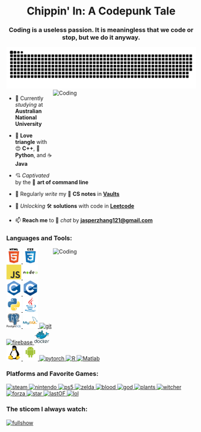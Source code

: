 <h1 align="center"> Chippin' In: A Codepunk Tale </h1>

<h3 align="center">Coding is a useless passion. It is meaningless that we code or stop, but we do it anyway.</h3>

<img src="https://github.com/JasperZhang121/JasperZhang121/blob/output/github-contribution-grid-snake.svg">

<img align="right" alt="Coding" height="230" width="380" src="https://media.tenor.com/b9VJcecqEugAAAAd/cyberpunk-cyberpunk-anime.gif">


- 🔭 Currently *studying* at **Australian National University**

- 🤪 **Love triangle** with 😍 **C++**, 🐍 **Python**, and ☕ **Java**

- 💘 *Captivated* by the 📂 **art of command line**

- 📝 Regularly *write* my 📔 **CS notes** in **[Vaults](https://github.com/JasperZhang121/Vaults)**

- 🔑 *Unlocking* 🛠️ **solutions** with code in **[Leetcode](https://leetcode.com/JasperZhang121/)**

- 📫 **Reach me** to 🥂 *chat* by **jasperzhang121@gmail.com** 


<p align="left">
</p>

<p>
</p>  
  

<h3 align="left">Languages and Tools:</h3>
<p align="left"> 
 
 <img align="right" alt="Coding" height="230" width="380" src="https://i.pinimg.com/originals/81/5b/15/815b1545affc4cd1bc12b5816f923d30.gif">
  
<a href="https://www.w3.org/html/" target="_blank" rel="noreferrer"> <img src="https://raw.githubusercontent.com/devicons/devicon/master/icons/html5/html5-original-wordmark.svg" alt="html5" width="40" height="40"/> </a> <a href="https://www.w3schools.com/css/" target="_blank" rel="noreferrer"> <img src="https://raw.githubusercontent.com/devicons/devicon/master/icons/css3/css3-original-wordmark.svg" alt="css3" width="40" height="40"/> </a> <a href="https://developer.mozilla.org/en-US/docs/Web/JavaScript" target="_blank" rel="noreferrer"> <img src="https://raw.githubusercontent.com/devicons/devicon/master/icons/javascript/javascript-original.svg" alt="javascript" width="40" height="40"/> </a> <a href="https://nodejs.org" target="_blank" rel="noreferrer"> <img src="https://raw.githubusercontent.com/devicons/devicon/master/icons/nodejs/nodejs-original-wordmark.svg" alt="nodejs" width="40" height="40"/> </a>  <a href="https://www.cprogramming.com/" target="_blank" rel="noreferrer"> <img src="https://raw.githubusercontent.com/devicons/devicon/master/icons/c/c-original.svg" alt="c" width="40" height="40"/> </a> <a href="https://www.w3schools.com/cpp/" target="_blank" rel="noreferrer"> <img src="https://raw.githubusercontent.com/devicons/devicon/master/icons/cplusplus/cplusplus-original.svg" alt="cplusplus" width="40" height="40"/> </a> <a href="https://www.python.org" target="_blank" rel="noreferrer"> <img src="https://raw.githubusercontent.com/devicons/devicon/master/icons/python/python-original.svg" alt="python" width="40" height="40"/> </a> <a href="https://www.java.com" target="_blank" rel="noreferrer"> <img src="https://raw.githubusercontent.com/devicons/devicon/master/icons/java/java-original.svg" alt="java" width="40" height="40"/> </a> <a href="https://www.postgresql.org" target="_blank" rel="noreferrer"> <img src="https://raw.githubusercontent.com/devicons/devicon/master/icons/postgresql/postgresql-original-wordmark.svg" alt="postgresql" width="40" height="40"/> </a> <a href="https://www.mysql.com/" target="_blank" rel="noreferrer"> <img src="https://raw.githubusercontent.com/devicons/devicon/master/icons/mysql/mysql-original-wordmark.svg" alt="mysql" width="40" height="40"/> </a> <a href="https://git-scm.com/" target="_blank" rel="noreferrer"> <img src="https://www.vectorlogo.zone/logos/git-scm/git-scm-icon.svg" alt="git" width="40" height="40"/> </a> <a href="https://firebase.google.com/" target="_blank" rel="noreferrer"> <img src="https://www.vectorlogo.zone/logos/firebase/firebase-icon.svg" alt="firebase" width="40" height="40"/> </a> <a href="https://www.docker.com/" target="_blank" rel="noreferrer"> <img src="https://raw.githubusercontent.com/devicons/devicon/master/icons/docker/docker-original-wordmark.svg" alt="docker" width="40" height="40"/> </a> <a href="https://www.linux.org/" target="_blank" rel="noreferrer"> <img src="https://raw.githubusercontent.com/devicons/devicon/master/icons/linux/linux-original.svg" alt="linux" width="40" height="40"/> </a> <a href="https://developer.android.com" target="_blank" rel="noreferrer"> <img src="https://raw.githubusercontent.com/devicons/devicon/master/icons/android/android-original-wordmark.svg" alt="android" width="40" height="40"/> </a> <a href="https://pytorch.org/" target="_blank" rel="noreferrer"> <img src="https://www.vectorlogo.zone/logos/pytorch/pytorch-icon.svg" alt="pytorch" width="40" height="40"/> </a> <a href="https://www.r-project.org/" target="_blank" rel="noreferrer"> <img src="https://www.r-project.org/Rlogo.png" alt="R" width="40" height="40"/> </a> <a href="https://www.mathworks.com/products/matlab.html" target="_blank" rel="noreferrer"> <img src="https://upload.wikimedia.org/wikipedia/commons/2/21/Matlab_Logo.png" alt="Matlab" width="40" height="40"/> </a>  

</p>

<h3 align="left">Platforms and Favorite Games:</h3>

<p align="left"> <a href="https://store.steampowered.com/" target="_blank" rel="noreferrer"> <img src="https://www.vectorlogo.zone/logos/steampowered/steampowered-icon.svg" alt="steam" width="40" height="40"/> </a> 
<a href="https://www.nintendo.com.au/" target="_blank" rel="noreferrer"> <img src="https://cdn.iconscout.com/icon/free/png-128/nintendo-2296041-1912000.png" alt="nintendo" width="40" height="40"/> </a>
<a href="https://www.playstation.com/en-au/" target="_blank" rel="noreferrer"> <img src="https://i.pinimg.com/originals/20/11/52/2011525d4e13b855685a3f59511eb03b.png" alt="ps5" width="40" height="40"/> </a>
<a href="https://www.zelda.com/breath-of-the-wild/" target="_blank" rel="noreferrer"> <img src="https://upload.wikimedia.org/wikipedia/en/c/c6/The_Legend_of_Zelda_Breath_of_the_Wild.jpg" alt="zelda" width="40" height="40"/> </a>
<a href="https://www.playstation.com/en-au/games/bloodborne/" target="_blank" rel="noreferrer"> <img src="https://upload.wikimedia.org/wikipedia/en/6/68/Bloodborne_Cover_Wallpaper.jpg" alt="blood" width="40" height="40"/> </a>
<a href="https://www.playstation.com/en-au/games/god-of-war/" target="_blank" rel="noreferrer"> <img src="https://upload.wikimedia.org/wikipedia/en/a/a7/God_of_War_4_cover.jpg" alt="god" width="40" height="40"/> </a>
<a href="https://plantsvszombies.fandom.com/wiki/Main_Page" target="_blank" rel="noreferrer"> <img src="https://upload.wikimedia.org/wikipedia/en/thumb/d/da/Plants_vs_Zombies_logo.png/375px-Plants_vs_Zombies_logo.png" alt="plants" width="40" height="40"/> </a>
<a href="https://witcher.fandom.com/wiki/The_Witcher_3:_Wild_Hunt" target="_blank" rel="noreferrer"> <img src="https://upload.wikimedia.org/wikipedia/en/0/0c/Witcher_3_cover_art.jpg" alt="witcher" width="40" height="40"/> </a>
<a href="https://forza.fandom.com/wiki/Forza_Horizon_5" target="_blank" rel="noreferrer"> <img src="https://upload.wikimedia.org/wikipedia/en/8/86/Forza_Horizon_5_cover_art.jpg" alt="forza" width="40" height="40"/> </a>
<a href="https://starcraft2.com/en-gb/" target="_blank" rel="noreferrer"> <img src="https://upload.wikimedia.org/wikipedia/en/2/20/StarCraft_II_-_Box_Art.jpg" alt="star" width="40" height="40"/> </a>
<a href="https://www.playstation.com/en-au/games/the-last-of-us-part-i/" target="_blank" rel="noreferrer"> <img src="https://assets-prd.ignimgs.com/2022/06/09/the-last-of-us-part-1-button-1654791855870.jpg" alt="lastOF" width="40" height="40"/> </a>
<a href="https://www.leagueoflegends.com/en-au/" target="_blank" rel="noreferrer"> <img src="https://encrypted-tbn0.gstatic.com/images?q=tbn:ANd9GcRvYNVJRPOkAj1V7jF8AlbpcNf9P76zQPErQOHohGQeGO8-NtfWLg93ParigCG0sU3h_vc&usqp=CAU" alt="lol" width="40" height="40"/> </a>
</p>


<h3 align="left">The sticom I always watch:</h3>
<a href="https://www.imdb.com/title/tt0386676/" target="_blank" rel="noreferrer">  <img align="center" alt="fullshow" width="1000" src="https://roost.nbcuni.com/bin/viewasset.html/content/dam/Peacock/Campaign/landingpages/library/theoffice/mainpage/office-social-min.png/_jcr_content/renditions/original"> </a>



